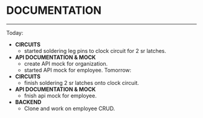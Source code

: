 # DOCUMENTATION
---
Today:
- **CIRCUITS**
	- started soldering leg pins to clock circuit for 2 sr latches.
- **API DOCUMENTATION & MOCK**
	- create API mock for organization.
	- started API mock for employee.
Tomorrow:
- **CIRCUITS**
	- finish soldering 2 sr latches onto clock circuit.
- **API DOCUMENTATION & MOCK**
	- fnish api mock for employee.
- **BACKEND**
	- Clone and work on employee CRUD.